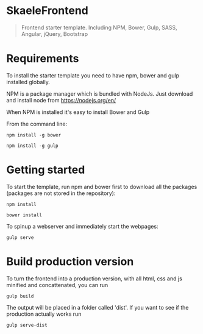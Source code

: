 # SkaeleFrontend
> Frontend starter template. Including NPM, Bower, Gulp, SASS, Angular, jQuery, Bootstrap

# Requirements
To install the starter template you need to have npm, bower and gulp installed globally.

NPM is a package manager which is bundled with NodeJs. Just download and install node from https://nodejs.org/en/

When NPM is installed it's easy to install Bower and Gulp

From the command line:

	npm install -g bower

	npm install -g gulp

# Getting started
To start the template, run npm and bower first to download all the packages (packages are not stored in the repository):

	npm install

	bower install

To spinup a webserver and immediately start the webpages:

	gulp serve

# Build production version	
To turn the frontend into a production version, with all html, css and js minified and concattenated, you can run 

	gulp build
	
The output will be placed in a folder called 'dist'. If you want to see if the production actually works run

	gulp serve-dist



